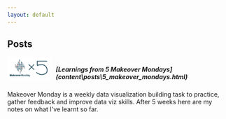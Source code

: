 ```yaml
---
layout: default
---
```

## Posts

<div style="display: inline-block;">
<a href="content/tableau_tips_and_tricks/Tableau-Tips-Tricks-1-Sheet-Selectors.html">
<img src="content/posts/assets/5_makeovers.png" align="left" style="width:20%;height:20%;padding-right:10px;"/>
</a>
<h5>[Learnings from 5 Makeover Mondays](content\posts\5_makeover_mondays.html)</h5>
Makeover Monday is a weekly data visualization building task to practice, gather feedback and improve data viz skills. After 5 weeks here are my notes on what I've learnt so far. 
</div>









